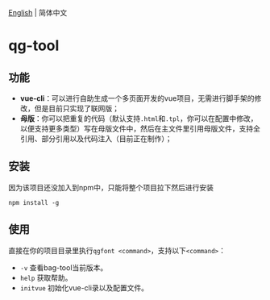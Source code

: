 [English](./README.md) | 简体中文

qg-tool
==============================


## 功能

- **vue-cli**：可以进行自助生成一个多页面开发的vue项目，无需进行脚手架的修改，但是目前只实现了联网版；
- **母版**：你可以把重复的代码（默认支持`.html`和`.tpl`，你可以在配置中修改，以便支持更多类型）写在母版文件中，然后在主文件里引用母版文件，支持全引用、部分引用以及代码注入（目前正在制作）；

## 安装
因为该项目还没加入到npm中，只能将整个项目拉下然后进行安装
```shell
npm install -g 
```

## 使用

直接在你的项目目录里执行`qgfont <command>`，支持以下`<command>`：

- `-v` 查看bag-tool当前版本。
- `help` 获取帮助。
- `initvue` 初始化vue-cli录以及配置文件。